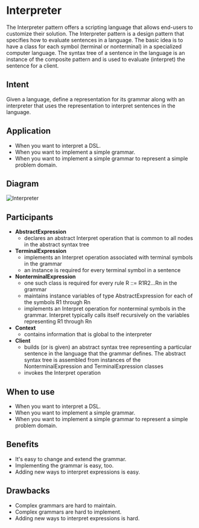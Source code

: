 # Interpreter

The Interpreter pattern offers a scripting language that allows end-users to customize their solution. The Interpreter pattern is a design pattern that specifies how to evaluate sentences in a language. The basic idea is to have a class for each symbol (terminal or nonterminal) in a specialized computer language. The syntax tree of a sentence in the language is an instance of the composite pattern and is used to evaluate (interpret) the sentence for a client.

## Intent

Given a language, define a representation for its grammar along with an interpreter that uses the representation to interpret sentences in the language.

## Application

* When you want to interpret a DSL.
* When you want to implement a simple grammar.
* When you want to implement a simple grammar to represent a simple problem domain.

## Diagram

![Interpreter](https://upload.wikimedia.org/wikipedia/commons/3/33/W3sDesign_Interpreter_Design_Pattern_UML.jpg)

## Participants

* **AbstractExpression**
    * declares an abstract Interpret operation that is common to all nodes in the abstract syntax tree
* **TerminalExpression**
    * implements an Interpret operation associated with terminal symbols in the grammar
    * an instance is required for every terminal symbol in a sentence
* **NonterminalExpression**
    * one such class is required for every rule R ::= R1R2...Rn in the grammar
    * maintains instance variables of type AbstractExpression for each of the symbols R1 through Rn
    * implements an Interpret operation for nonterminal symbols in the grammar. Interpret typically calls itself recursively on the variables representing R1 through Rn
* **Context**
    * contains information that is global to the interpreter
* **Client**
    * builds (or is given) an abstract syntax tree representing a particular sentence in the language that the grammar defines. The abstract syntax tree is assembled from instances of the NonterminalExpression and TerminalExpression classes
    * invokes the Interpret operation

## When to use

* When you want to interpret a DSL.
* When you want to implement a simple grammar.
* When you want to implement a simple grammar to represent a simple problem domain.

## Benefits

* It's easy to change and extend the grammar.
* Implementing the grammar is easy, too.
* Adding new ways to interpret expressions is easy.

## Drawbacks

* Complex grammars are hard to maintain.
* Complex grammars are hard to implement.
* Adding new ways to interpret expressions is hard.